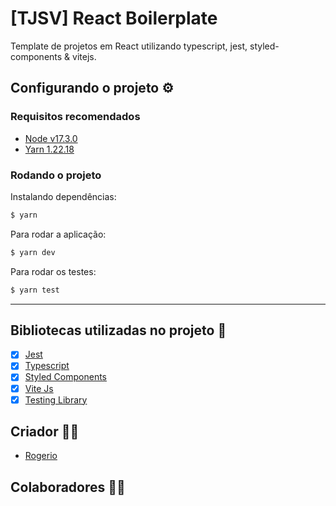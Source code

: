 # [TJSV] React Boilerplate


Template de projetos em React utilizando typescript, jest, styled-components & vitejs.

## Configurando o projeto ⚙️

### Requisitos recomendados

* [Node v17.3.0](https://nodejs.org/en/)
* [Yarn 1.22.18](https://docs.docker.com/compose/install/)

<a id="config"></a>

### Rodando o projeto

Instalando dependências:
```bash
$ yarn
```

Para rodar a aplicação:
```bash
$ yarn dev
```

Para rodar os testes:
```bash
$ yarn test
```

___
## Bibliotecas utilizadas no projeto 🍍
- [x] [Jest](https://jestjs.io/)
- [x] [Typescript](https://www.typescriptlang.org/)
- [x] [Styled Components](https://styled-components.com/)
- [x] [Vite Js](https://vitejs.dev/)
- [x] [Testing Library](https://testing-library.com/)

## Criador 👨‍💻
- [Rogerio](https://git.campuscode.com.br/rogerio.bordignon)

## Colaboradores 👨‍🏭

